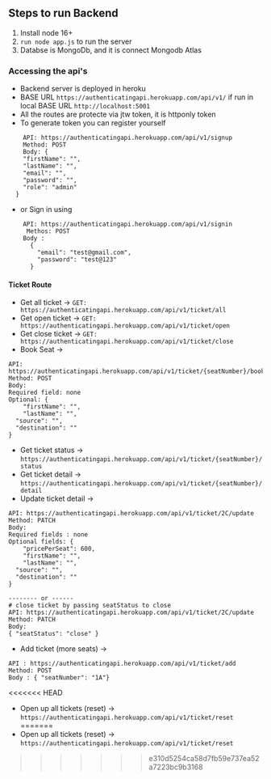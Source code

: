 ## Steps to run Backend
1. Install node 16+
2. `run node app.js` to run the server 
3. Databse is MongoDb, and it is connect Mongodb Atlas


### Accessing the api's
- Backend server is deployed in heroku 
- BASE URL `https://authenticatingapi.herokuapp.com/api/v1/` if run in local BASE URL `http://localhost:5001`
- All the routes are protecte via jtw token, it is httponly token
- To generate token you can register yourself 
```
    API: https://authenticatingapi.herokuapp.com/api/v1/signup
    Method: POST
    Body: {
	"firstName": "",
	"lastName": "",
	"email": "",
	"password": "",
	"role": "admin" 
  }
```


- or Sign in using



```
    API: https://authenticatingapi.herokuapp.com/api/v1/signin
     Methos: POST
    Body :
      {
	    "email": "test@gmail.com",
	    "password": "test@123"
      }
```

#### Ticket Route
- Get all ticket -> `GET: https://authenticatingapi.herokuapp.com/api/v1/ticket/all`
- Get open ticket -> `GET: https://authenticatingapi.herokuapp.com/api/v1/ticket/open`
- Get close ticket -> `GET: https://authenticatingapi.herokuapp.com/api/v1/ticket/close`
- Book Seat -> 
```
API: https://authenticatingapi.herokuapp.com/api/v1/ticket/{seatNumber}/book
Method: POST
Body: 
Required field: none
Optional: {
	"firstName": "",
	"lastName": "",
  "source": "",
  "destination": ""
}
```
- Get ticket status -> `https://authenticatingapi.herokuapp.com/api/v1/ticket/{seatNumber}/status`
- Get ticket detail -> `https://authenticatingapi.herokuapp.com/api/v1/ticket/{seatNumber}/detail`
- Update ticket detail ->
```
API: https://authenticatingapi.herokuapp.com/api/v1/ticket/2C/update
Method: PATCH
Body:
Required fields : none
Optional fields: {
	"pricePerSeat": 600,
	"firstName": "",
	"lastName": "",
  "source": "",
  "destination": ""
}

-------- or ------
# close ticket by passing seatStatus to close
API: https://authenticatingapi.herokuapp.com/api/v1/ticket/2C/update
Method: PATCH
Body:
{ "seatStatus": "close" }

```
- Add ticket (more seats) -> 
```
API : https://authenticatingapi.herokuapp.com/api/v1/ticket/add
Method: POST
Body : { "seatNumber": "1A"}
```
<<<<<<< HEAD
- Open up all tickets (reset) -> `https://authenticatingapi.herokuapp.com/api/v1/ticket/reset`
=======
- Open up all tickets (reset) -> `https://authenticatingapi.herokuapp.com/api/v1/ticket/reset`
>>>>>>> e310d5254ca58d7fb59e737ea52a7223bc9b3168
